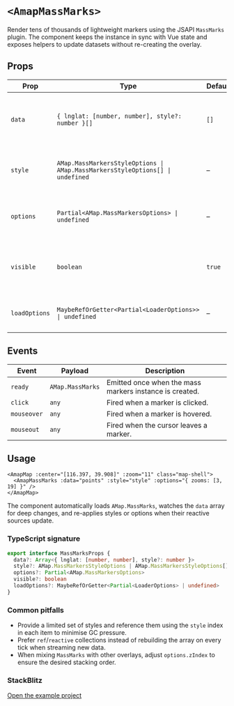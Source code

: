 # `<AmapMassMarks>`

Render tens of thousands of lightweight markers using the JSAPI `MassMarks` plugin. The component keeps the instance in sync with Vue state and exposes helpers to update datasets without re-creating the overlay.

## Props

| Prop | Type | Default | Description |
| --- | --- | --- | --- |
| `data` | `{ lnglat: [number, number], style?: number }[]` | `[]` | Array of plain items with `lnglat` coordinates and optional style index. |
| `style` | `AMap.MassMarkersStyleOptions \| AMap.MassMarkersStyleOptions[] \| undefined` | – | Style definition(s) passed to the JSAPI instance. |
| `options` | `Partial<AMap.MassMarkersOptions> \| undefined` | – | Additional JSAPI options such as `zooms` or `opacity`. |
| `visible` | `boolean` | `true` | Toggle marker visibility without destroying the instance. |
| `loadOptions` | `MaybeRefOrGetter<Partial<LoaderOptions>> \| undefined` | – | Loader configuration forwarded to `loader.load`. |

## Events

| Event | Payload | Description |
| --- | --- | --- |
| `ready` | `AMap.MassMarks` | Emitted once when the mass markers instance is created. |
| `click` | `any` | Fired when a marker is clicked. |
| `mouseover` | `any` | Fired when a marker is hovered. |
| `mouseout` | `any` | Fired when the cursor leaves a marker. |

## Usage

```vue
<AmapMap :center="[116.397, 39.908]" :zoom="11" class="map-shell">
  <AmapMassMarks :data="points" :style="style" :options="{ zooms: [3, 19] }" />
</AmapMap>
```

The component automatically loads `AMap.MassMarks`, watches the `data` array for deep changes, and re-applies styles or options when their reactive sources update.

<ClientOnly>
  <MassMarksComponentDemo />
</ClientOnly>

<script setup lang="ts">
import MassMarksComponentDemo from '../examples/MassMarksComponentDemo.vue'
</script>

### TypeScript signature

```ts
export interface MassMarksProps {
  data?: Array<{ lnglat: [number, number], style?: number }>
  style?: AMap.MassMarkersStyleOptions | AMap.MassMarkersStyleOptions[]
  options?: Partial<AMap.MassMarkersOptions>
  visible?: boolean
  loadOptions?: MaybeRefOrGetter<Partial<LoaderOptions> | undefined>
}
```

### Common pitfalls

- Provide a limited set of styles and reference them using the `style` index in each item to minimise GC pressure.
- Prefer `ref`/`reactive` collections instead of rebuilding the array on every tick when streaming new data.
- When mixing `MassMarks` with other overlays, adjust `options.zIndex` to ensure the desired stacking order.

### StackBlitz

[Open the example project](https://stackblitz.com/github/your-org/amap-vue-kit/tree/main/examples/basic)
